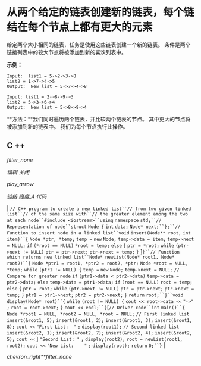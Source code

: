 # 从两个给定的链表创建新的链表，每个链结在每个节点上都有更大的元素

给定两个大小相同的链表，任务是使用这些链表创建一个新的链表。 条件是两个链接列表中的较大节点将被添加到新的喜欢列表中。

**示例：**

```
Input:  list1 = 5->2->3->8
list2 = 1->7->4->5
Output:  New list = 5->7->4->8

Input: list1 = 2->8->9->3
list2 = 5->3->6->4
Output:  New list = 5->8->9->4

```

**方法：**我们同时遍历两个链表，并比较两个链表的节点。 其中更大的节点将被添加到新的链表中。 我们为每个节点执行此操作。

## C ++

*filter_none*

*编辑*
*关闭*

*play_arrow*

*链接*
*亮度_4*
*代码*

| `// C++ program to create a new linked list``// from two given linked list``// of the same size with``// the greater element among the two at each node``#include <iostream>``using` `namespace` `std;``// Representation of node``struct` `Node {` `int` `data;` `Node* next;``};``// Function to insert node in a linked list``void` `insert(Node** root,` `int` `item)``{` `Node *ptr, *temp;` `temp =` `new` `Node;` `temp->data = item;` `temp->next = NULL;` `if` `(*root == NULL)` `*root = temp;` `else` `{` `ptr = *root;` `while` `(ptr->next != NULL)` `ptr = ptr->next;` `ptr->next = temp;` `}` ]`}``// Function which returns new linked list``Node* newList(Node* root1, Node* root2)``{` `Node *ptr1 = root1, *ptr2 = root2, *ptr;` `Node *root = NULL, *temp;`​​ `while` `(ptr1 != NULL) {` `temp =` `new` `Node;` `temp->next = NULL;` `// Compare for greater node` `if` `(ptr1->data < ptr2->data)` `temp->data = ptr2->data;` `else` `temp->data = ptr1->data;` `if` `(root == NULL)` `root = temp;` `else` `{` `ptr = root;` `while` `(ptr->next != NULL)` `ptr = ptr->next;` `ptr->next = temp;` `}` `ptr1 = ptr1->next;` `ptr2 = ptr2->next;` `}` `return` `root;``}``void` `display(Node* root)``{` `while` `(root != NULL) {` `cout << root->data <<` `"->"` `;` `root = root->next;` `}` `cout << endl;``}`[`// Driver code``int` `main()``{` `Node *root1 = NULL, *root2 = NULL, *root = NULL;` `// First linked list` `insert(&root1, 5);` `insert(&root1, 2);` `insert(&root1, 3);` `insert(&root1, 8);` `cout <<` `"First List:  "` `;` `display(root1);` `// Second linked list` `insert(&root2, 1);` `insert(&root2, 7);` `insert(&root2, 4);` `insert(&root2, 5);` `cout <<` ] `"Second List: "` `;` `display(root2);` `root = newList(root1, root2);` `cout <<` `"New List:    "` `;` `display(root);` `return` `0;``}` |

*chevron_right**filter_none*